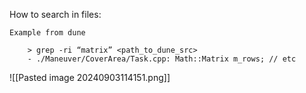 


How to search in files:

	Example from dune
	
		> grep -ri “matrix” <path_to_dune_src>
		- ./Maneuver/CoverArea/Task.cpp: Math::Matrix m_rows; // etc

![[Pasted image 20240903114151.png]]